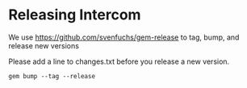# Releasing Intercom

We use https://github.com/svenfuchs/gem-release to tag, bump, and release new versions

Please add a line to changes.txt before you release a new version.

```
gem bump --tag --release
```

